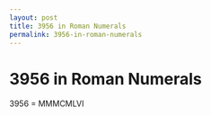```yaml
---
layout: post
title: 3956 in Roman Numerals
permalink: 3956-in-roman-numerals
---
```


# 3956 in Roman Numerals

3956 = MMMCMLVI

